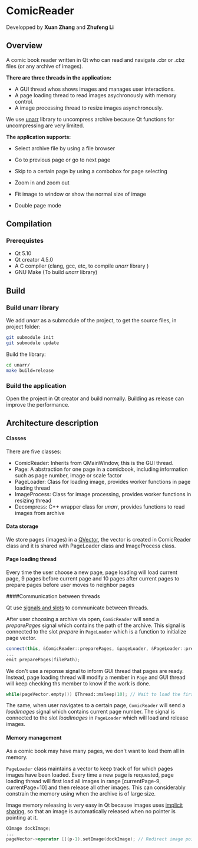# ComicReader

Developped by **Xuan Zhang** and **Zhufeng Li**

## Overview

A comic book reader written in Qt who can read and navigate .cbr or .cbz files (or any archive of images).

**There are three threads in the application:**

* A GUI thread whos shows images and manages user interactions.
* A page loading thread to read images asychronously with memory control.
* A image processing thread to resize images asynchronously.

We use [unarr](https://github.com/zeniko/unarr) library to uncompress archive because Qt functions for uncompressing are very limited.

**The application supports:**

* Select archive file by using a file browser


* Go to previous page or go to next page


* Skip to a certain page by using a combobox for page selecting
* Zoom in and zoom out
* Fit image to window or show the normal size of image
* Double page mode

## Compilation

### Prerequistes

* Qt 5.10
* Qt creator 4.5.0
* A C compiler (clang, gcc, etc,  to compile *unarr* library ) 
* GNU Make (To build *unarr* library)

## Build

### Build unarr library

We add *unarr* as a submodule of the project, to get the source files, in project folder:

```bash
git submodule init
git submodule update
```

Build the library:

```bash
cd unarr/
make build=release
```

### Build the application

Open the project in Qt creator and build normally. Building as release can improve the performance.

## Architecture description

#### Classes

There are five classes:

* ComicReader: Inherits from QMainWindow, this is the GUI thread.
* Page: A abstraction for one page in a comicbook, including information such as page number, image or scale factor
* PageLoader: Class for loading image, provides worker functions in page loading thread
* ImageProcess: Class for image processing, provides worker functions in resizing thread
* Decompress: C++ wrapper class for *unarr*, provides functions to read images from archive

#### Data storage

We store pages (images) in a [QVector](http://doc.qt.io/qt-5/qvector.html)<Page>, the vector is created in ComicReader class and it is shared with PageLoader class and ImageProcess class.

#### Page loading thread

Every time the user choose a new page, page loading will load current page, 9 pages before current page and 10 pages after current pages to prepare pages before user moves to neighbor pages

####Communication between threads

Qt use [signals and slots](http://doc.qt.io/archives/qt-4.8/signalsandslots.html) to communicate between threads. 

After user choosing a archive via open, ```ComicReader``` will send a *preparePages* signal which contains the path of the archive. This signal is connected to the slot *prepare* in ```PageLoader``` which is a function to initialize page vector. 

```c++
connect(this, &ComicReader::preparePages, &pageLoader, &PageLoader::prepare);
...
emit preparePages(filePath);
```

We don't use a reponse signal to inform GUI thread that pages are ready. Instead, page loading thread will modify a member in ```Page``` and GUI thread will keep checking ths member to know if the work is done.

```c++
while(pageVector.empty()) QThread::msleep(10); // Wait to load the first element
```

The same, when user navigates to a certain page, ```ComicReader``` will send a *loadImages* signal which contains current page number. The signal is connected to the slot *loadImages* in ```PageLoader``` which will load and release images.

#### Memory management

As a comic book may have many pages, we don't want to load them all in memory. 

```PageLoader``` class maintains a vector to keep track of for which pages images have been loaded. Every time a new page is requested, page loading thread will first load all images in range [currentPage-9, currentPage+10] and then release all other images. This can considerably constrain the memory using when the archive is of large size.

Image memory releasing is very easy in Qt because images uses [implicit sharing](http://doc.qt.io/qt-5/implicit-sharing.html), so that an image is automatically released when no pointer is pointing at it.

```c++
QImage dockImage;
...
pageVector->operator [](p-1).setImage(dockImage); // Redirect image pointer to release image memory
```

